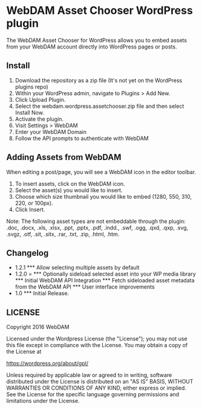 # WebDAM Asset Chooser WordPress plugin

The WebDAM Asset Chooser for WordPress allows you to embed assets from your WebDAM account directly into WordPress pages or posts.

## Install
1. Download the repository as a zip file (It's not yet on the WordPress plugins repo)
2. Within your WordPress admin, navigate to Plugins > Add New.
3. Click Upload Plugin.
4. Select the webdam.wordpress.assetchooser.zip file and then select Install Now.
5. Activate the plugin.
6. Visit Settings > WebDAM
7. Enter your WebDAM Domain
8. Follow the API prompts to authenticate with WebDAM

## Adding Assets from WebDAM
When editing a post/page, you will see a WebDAM icon in the editor toolbar.

1. To insert assets, click on the WebDAM icon.
3. Select the asset(s) you would like to insert.
4. Choose which size thumbnail you would like to embed (1280, 550, 310, 220, or 100px).
5. Click Insert.

Note: The following asset types are not embeddable through the plugin: .doc, .docx, .xls, .xlsx, .ppt, .pptx, .pdf, .indd., .swf, .ogg, .qxd, .qxp, .svg, .svgz, .otf, .sit, .sitx, .rar, .txt, .zip, .html, .htm.

## Changelog

* 1.2.1
*** Allow selecting multiple assets by default
* 1.2.0 =
*** Optionally sideload selected asset into your WP media library
*** Initial WebDAM API Integration
*** Fetch sideloaded asset metadata from the WebDAM API
*** User interface improvements
* 1.0
*** Initial Release.

## LICENSE
Copyright 2016 WebDAM

Licensed under the Wordpress License (the "License"); you may not use this file except in compliance with the License. You may obtain a copy of the License at

https://wordpress.org/about/gpl/

Unless required by applicable law or agreed to in writing, software distributed under the License is distributed on an "AS IS" BASIS, WITHOUT WARRANTIES OR CONDITIONS OF ANY KIND, either express or implied. See the License for the specific language governing permissions and limitations under the License.